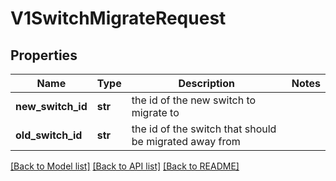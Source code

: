 # V1SwitchMigrateRequest

## Properties
Name | Type | Description | Notes
------------ | ------------- | ------------- | -------------
**new_switch_id** | **str** | the id of the new switch to migrate to | 
**old_switch_id** | **str** | the id of the switch that should be migrated away from | 

[[Back to Model list]](../README.md#documentation-for-models) [[Back to API list]](../README.md#documentation-for-api-endpoints) [[Back to README]](../README.md)


